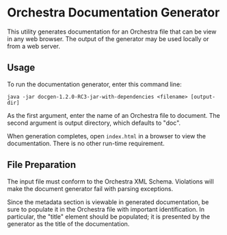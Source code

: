 # Orchestra Documentation Generator

This utility generates documentation for an Orchestra file that can be view in any web browser. The output of the generator may be used locally or from a web server.

## Usage

To run the documentation generator, enter this command line:

```
java -jar docgen-1.2.0-RC3-jar-with-dependencies <filename> [output-dir]
```

As the first argument, enter the name of an Orchestra file to document. The second argument is output directory, which defaults to "doc".

When generation completes, open `index.html` in a browser to view the documentation. There is no other run-time requirement.

## File Preparation

The input file must conform to the Orchestra XML Schema. Violations will make the document generator fail with parsing exceptions.

Since the metadata section is viewable in generated documentation, be sure to populate it in the Orchestra file with important identification. In particular, the "title" element should be populated; it is presented by the generator as the title of the documentation.